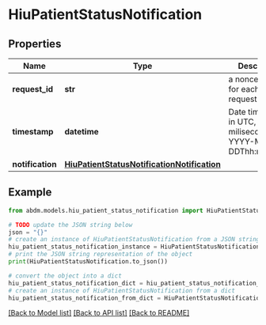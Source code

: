 # HiuPatientStatusNotification


## Properties

Name | Type | Description | Notes
------------ | ------------- | ------------- | -------------
**request_id** | **str** | a nonce, unique for each HTTP request | 
**timestamp** | **datetime** | Date time format in UTC, includes miliseconds YYYY-MM-DDThh:mm:ss.vZ | 
**notification** | [**HiuPatientStatusNotificationNotification**](HiuPatientStatusNotificationNotification.md) |  | 

## Example

```python
from abdm.models.hiu_patient_status_notification import HiuPatientStatusNotification

# TODO update the JSON string below
json = "{}"
# create an instance of HiuPatientStatusNotification from a JSON string
hiu_patient_status_notification_instance = HiuPatientStatusNotification.from_json(json)
# print the JSON string representation of the object
print(HiuPatientStatusNotification.to_json())

# convert the object into a dict
hiu_patient_status_notification_dict = hiu_patient_status_notification_instance.to_dict()
# create an instance of HiuPatientStatusNotification from a dict
hiu_patient_status_notification_from_dict = HiuPatientStatusNotification.from_dict(hiu_patient_status_notification_dict)
```
[[Back to Model list]](../README.md#documentation-for-models) [[Back to API list]](../README.md#documentation-for-api-endpoints) [[Back to README]](../README.md)


